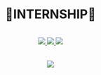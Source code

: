 <div id="header" align="center">

# 📡INTERNSHIP📡
</br>


</div>

<div id="header" align="center">
  <a href="#">
    <img src="https://img.shields.io/badge/POOJA-black?style=for-the-badge&logo=danger&logoColor=white"/>
  </a>
  
  <a href="#">
    <img src="https://img.shields.io/badge/RADHIKA-black?style=for-the-badge&logo=car&logoColor=white"/>
  </a>
  
  <a href="#">
    <img src="https://img.shields.io/badge/SHREYAS-black?style=for-the-badge&logo=car&logoColor=white"/>
  </a>
</div>
<div id="header" align="center">
</br>
</br>

  <a href="#">
    <img src="https://img.shields.io/badge/🔥QUAD🔥-black?style=for-the-badge&logo=car&logoColor=white"/>
  </a>
</div>
